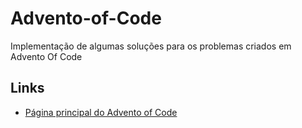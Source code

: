 # Advento-of-Code
Implementação de algumas soluções para os problemas criados em Advento Of Code

## Links
- [Página principal do Advento of Code](https://adventofcode.com/)
